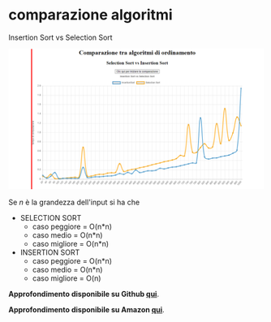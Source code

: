 # comparazione algoritmi
Insertion Sort vs Selection Sort

![Screenshot](ssVSis.PNG)


Se *n* è la grandezza dell'input si ha che 
* SELECTION SORT
  * caso peggiore = O(n*n)
  * caso medio = O(n*n)
  * caso migliore = O(n*n)
* INSERTION SORT
  * caso peggiore = O(n*n)
  * caso medio = O(n*n)
  * caso migliore = O(n)
  
 <b>Approfondimento disponibile su Github [qui](https://github.com/mariocuomo/Algoritmi-e-strutture-di-dati/tree/master/ordinamenti)</b>.
 
 <b>Approfondimento disponibile su Amazon [qui](https://www.amazon.it/dp/B085KMGMPQ/)</b>.
